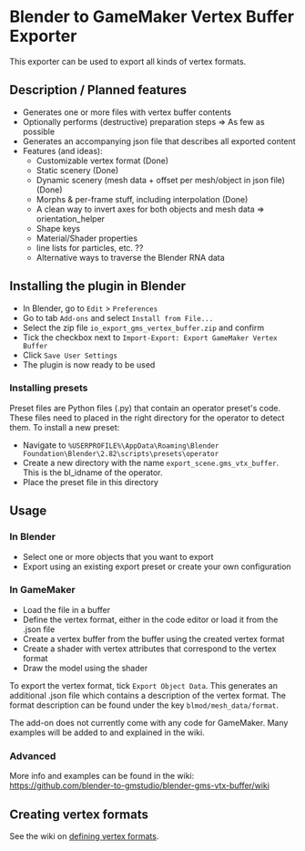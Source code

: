 # Blender to GameMaker Vertex Buffer Exporter

This exporter can be used to export all kinds of vertex formats.

## Description / Planned features

* Generates one or more files with vertex buffer contents
* Optionally performs (destructive) preparation steps => As few as possible
* Generates an accompanying json file that describes all exported content
* Features (and ideas): 
  * Customizable vertex format (Done)
  * Static scenery (Done)
  * Dynamic scenery (mesh data + offset per mesh/object in json file) (Done)
  * Morphs & per-frame stuff, including interpolation (Done)
  * A clean way to invert axes for both objects and mesh data => orientation_helper
  * Shape keys
  * Material/Shader properties
  * line lists for particles, etc. ??
  * Alternative ways to traverse the Blender RNA data

## Installing the plugin in Blender

* In Blender, go to `Edit` > `Preferences`
* Go to tab `Add-ons` and select `Install from File...`
* Select the zip file `io_export_gms_vertex_buffer.zip` and confirm
* Tick the checkbox next to `Import-Export: Export GameMaker Vertex Buffer`
* Click `Save User Settings`
* The plugin is now ready to be used

### Installing presets

Preset files are Python files (.py) that contain an operator preset's code.
These files need to placed in the right directory for the operator to detect them.
To install a new preset: 
* Navigate to `%USERPROFILE%\AppData\Roaming\Blender Foundation\Blender\2.82\scripts\presets\operator`
* Create a new directory with the name `export_scene.gms_vtx_buffer`. This is the bl_idname of the operator.
* Place the preset file in this directory

## Usage
### In Blender

* Select one or more objects that you want to export
* Export using an existing export preset or create your own configuration

### In GameMaker

* Load the file in a buffer
* Define the vertex format, either in the code editor or load it from the .json file
* Create a vertex buffer from the buffer using the created vertex format
* Create a shader with vertex attributes that correspond to the vertex format
* Draw the model using the shader

To export the vertex format, tick `Export Object Data`.
This generates an additional .json file which contains a description of the vertex format.
The format description can be found under the key `blmod/mesh_data/format`.

The add-on does not currently come with any code for GameMaker.
Many examples will be added to and explained in the wiki.

### Advanced

More info and examples can be found in the wiki: https://github.com/blender-to-gmstudio/blender-gms-vtx-buffer/wiki

## Creating vertex formats

See the wiki on [defining vertex formats](https://github.com/blender-to-gmstudio/blender-gms-vtx-buffer/wiki/Exporting-Models#defining-vertex-formats).

